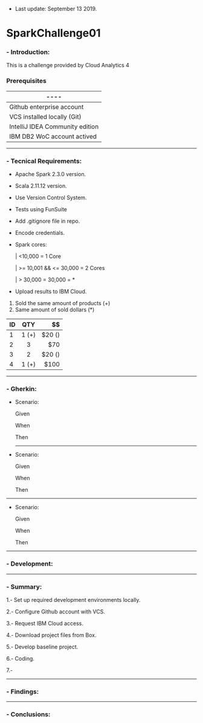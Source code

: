   * Last update: September 13 2019. 
# SparkChallenge01

### - Introduction: 
This is a challenge provided by Cloud Analytics 4 

### Prerequisites
|             ----               |                         
| ------------------------------ |
| Github enterprise account      |
| VCS installed locally (Git)    |
| IntelliJ IDEA Community edition|
| IBM DB2 WoC account actived    | 
___
### - Tecnical Requirements:

* Apache Spark 2.3.0 version.
* Scala 2.11.12 version.
* Use Version Control System.
* Tests using FunSuite
* Add .gitignore file in repo.
* Encode credentials.

* Spark cores:

    | <10,000 = 1 Core
    
    | >= 10,001 && <= 30,000 = 2 Cores
    
    | > 30,000 = 30,000 = *
    
* Upload results to IBM Cloud.

1. Sold the same amount of products (+)
2. Same amount of sold dollars (*)

| ID | QTY | $$ |
| :-------- | :-------: | --------: |
| 1 | 1 (+) | $20 () |
| 2 | 3 | $70 |
| 3 | 2 | $20 () |
| 4 | 1 (+) | $100 |

___
### - Gherkin: 
- Scenario:

  Given

  When 
  
  Then 
  
  ___

- Scenario: 

  Given 
  
  When 
  
  Then 

___

- Scenario: 

  Given 
  
  When 
  
  Then 

___
### - Development:

___
### - Summary:
1.- Set up required development environments locally.

2.- Configure Github account with VCS.

3.- Request IBM Cloud access.

4.- Download project files from Box.

5.- Develop baseline project.

6.- Coding.

7.- 
___
### - Findings:

___
### - Conclusions:

